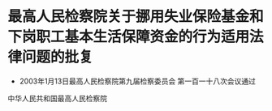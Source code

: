 # 最高人民检察院关于挪用失业保险基金和下岗职工基本生活保障资金的行为适用法律问题的批复

- 2003年1月13日最高人民检察院第九届检察委员会
  第一百一十八次会议通过

<!-- INFO END -->

中华人民共和国最高人民检察院
